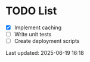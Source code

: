 # TODO List

- [x] Implement caching
- [ ] Write unit tests
- [ ] Create deployment scripts

Last updated: 2025-06-19 16:18

